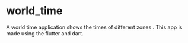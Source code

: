 # world_time

A world time application shows the times of different zones . This app is made using the flutter and dart.